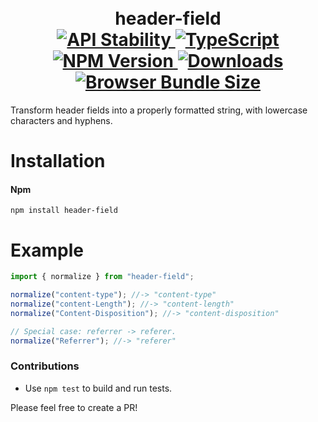 <h1 align="center">
  <!-- Logo -->
  <br/>
  header-field
	<br/>

  <!-- Stability -->
  <a href="https://nodejs.org/api/documentation.html#documentation_stability_index">
    <img src="https://img.shields.io/badge/stability-stable-brightgreen.svg" alt="API Stability"/>
  </a>
  <!-- TypeScript -->
  <a href="http://typescriptlang.org">
    <img src="https://img.shields.io/badge/%3C%2F%3E-typescript-blue.svg" alt="TypeScript"/>
  </a>
  <!-- NPM version -->
  <a href="https://npmjs.org/package/header-field">
    <img src="https://img.shields.io/npm/v/header-field.svg" alt="NPM Version"/>
  </a>
  <!-- Downloads -->
  <a href="https://npmjs.org/package/header-field">
    <img src="https://img.shields.io/npm/dm/header-field.svg" alt="Downloads"/>
  </a>
  <!-- Size -->
  <a href="https://npmjs.org/package/header-field">
    <img src="https://img.shields.io/badge/size-396b-green.svg" alt="Browser Bundle Size"/>
  </a>
</h1>

Transform header fields into a properly formatted string, with lowercase characters and hyphens.

# Installation

#### Npm
```console
npm install header-field
```

# Example

```javascript
import { normalize } from "header-field";

normalize("content-type"); //-> "content-type"
normalize("content-Length"); //-> "content-length"
normalize("Content-Disposition"); //-> "content-disposition"

// Special case: referrer -> referer.
normalize("Referrer"); //-> "referer"
```

### Contributions

* Use `npm test` to build and run tests.

Please feel free to create a PR!
